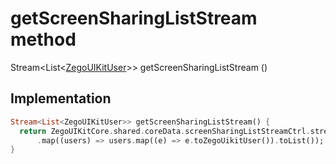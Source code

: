 


# getScreenSharingListStream method








Stream&lt;List&lt;[ZegoUIKitUser](../../zego_uikit_prebuilt_live_audio_room/ZegoUIKitUser-class.md)>> getScreenSharingListStream
()








## Implementation

```dart
Stream<List<ZegoUIKitUser>> getScreenSharingListStream() {
  return ZegoUIKitCore.shared.coreData.screenSharingListStreamCtrl.stream
      .map((users) => users.map((e) => e.toZegoUikitUser()).toList());
}
```







